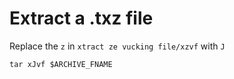 # Extract a .txz file

Replace the `z` in `xtract ze vucking file/xzvf` with `J`

```
tar xJvf $ARCHIVE_FNAME
```
